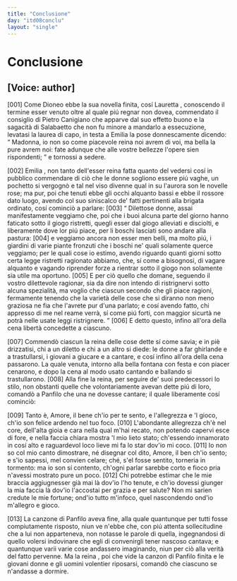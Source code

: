 ```yaml
---
title: "Conclusione"
day: "itd08conclu"
layout: "single"
---
```

<div id="d08conclu" type="conclusion" who="author">
 <h1>
  Conclusione
 </h1>
 <p>
  <h2>
   [Voice: author]
  </h2>
 </p>
 <p>
  <a name="p99970001">
   [001]
  </a>
  Come
  <name persref="dioneo" type="person">
   Dioneo
  </name>
  ebbe la sua novella finita, cos&iacute;
  <name persref="lauretta" type="person">
   Lauretta
  </name>
  , conoscendo il termine esser venuto oltre al quale pi&uacute; regnar non dovea, commendato il consiglio di
  <name persref="pietrocanigiano" type="person">
   Pietro Canigiano
  </name>
  che apparve dal suo effetto buono e la sagacit&agrave; di
  <name persref="salabaetto" type="person">
   Salabaetto
  </name>
  che non fu minore a mandarlo a essecuzione, levatasi la laurea di capo, in testa a
  <name persref="emilia" type="person">
   Emilia
  </name>
  la pose donnescamente dicendo:
  <q direct="unspecified">
   Madonna, io non so come piacevole reina noi avrem di voi, ma bella la pure avrem noi: fate adunque che alle vostre bellezze l'opere sien rispondenti;
  </q>
  e tornossi a sedere.
 </p>
 <p>
  <a name="p99970002">
   [002]
  </a>
  <name persref="emilia" type="person">
   Emilia
  </name>
  , non tanto dell'esser reina fatta quanto del vedersi cos&iacute; in pubblico commendare di ci&ograve; che le donne sogliono essere pi&uacute; vaghe, un pochetto si vergogn&ograve; e tal nel viso divenne qual in su l'aurora son le novelle rose; ma pur, poi che tenuti ebbe gli occhi alquanto bassi e ebbe il rossore dato luogo, avendo col suo siniscalco de' fatti pertinenti alla brigata ordinato, cos&iacute; cominci&ograve; a parlare:
  <a name="p99970003">
   [003]
  </a>
  <q direct="unspecified">
   Dilettose donne, assai manifestamente veggiamo che, poi che i buoi alcuna parte del giorno hanno faticato sotto il giogo ristretti, quegli esser dal giogo alleviati e disciolti, e liberamente dove lor pi&uacute; piace, per li boschi lasciati sono andare alla pastura:
   <a name="p99970004">
    [004]
   </a>
   e veggiamo ancora non esser men belli, ma molto pi&uacute;, i giardini di varie piante fronzuti che i boschi ne' quali solamente querce veggiamo; per le quali cose io estimo, avendo riguardo quanti giorni sotto certa legge ristretti ragionato abbiamo, che, s&iacute; come a bisognosi, di vagare alquanto e vagando riprender forze a rientrar sotto il giogo non solamente sia utile ma oportuno.
   <a name="p99970005">
    [005]
   </a>
   E per ci&ograve; quello che domane, seguendo il vostro dilettevole ragionar, sia da dire non intendo di ristrignervi sotto alcuna spezialit&agrave;, ma voglio che ciascun secondo che gli piace ragioni, fermamente tenendo che la variet&agrave; delle cose che si diranno non meno graziosa ne fia che l'avrete pur d'una parlato; e cos&iacute; avendo fatto, chi appresso di me nel reame verr&agrave;, s&iacute; come pi&uacute; forti, con maggior sicurt&agrave; ne potr&agrave; nelle usate leggi ristrignere.
  </q>
  <a name="p99970006">
   [006]
  </a>
  E detto questo, infino all'ora della cena libert&agrave; concedette a ciascuno.
 </p>
 <p>
  <a name="p99970007">
   [007]
  </a>
  Commend&ograve; ciascun la
  <name persref="emilia" type="person">
   reina
  </name>
  delle cose dette s&iacute; come savia; e in pi&egrave; drizzatisi, chi a un diletto e chi a un altro si diede: le donne a far ghirlande e a trastullarsi, i giovani a giucare e a cantare, e cos&iacute; infino all'ora della cena passarono. La quale venuta, intorno alla
  <name placeref="fontebrigata-01" type="place">
   bella fontana
  </name>
  con festa e con piacer cenarono, e dopo la cena al modo usato cantando e ballando si trastullarono.
  <a name="p99970008">
   [008]
  </a>
  Alla fine la reina, per seguire de' suoi predecessori lo stilo, non obstanti quelle che volontariamente avevan dette pi&uacute; di loro, comand&ograve; a
  <name persref="panfilo" type="person">
   Panfilo
  </name>
  che una ne dovesse cantare; il quale liberamente cos&iacute; cominci&ograve;:
 </p>
 <div3 type="song" who="panfilo">
  <lg>
   <a name="p99970009">
    [009]
   </a>
   <l>
    Tanto &egrave;, Amore, il bene
   </l>
   <l>
    ch'io per te sento, e l'allegrezza e 'l gioco,
   </l>
   <l>
    ch'io son felice ardendo nel tuo foco.
   </l>
  </lg>
  <lg>
   <a name="p99970010">
    [010]
   </a>
   <l>
    L'abondante allegrezza ch'&egrave; nel core,
   </l>
   <l>
    dell'alta gioia e cara
   </l>
   <l>
    nella qual m'hai recato,
   </l>
   <l>
    non potendo capervi esce di fore,
   </l>
   <l>
    e nella faccia chiara
   </l>
   <l>
    mostra 'l mio lieto stato;
   </l>
   <l>
    ch'essendo innamorato
   </l>
   <l>
    in cos&iacute; alto e raguardevol loco
   </l>
   <l>
    lieve mi fa lo star dov'io mi coco.
   </l>
  </lg>
  <lg>
   <a name="p99970011">
    [011]
   </a>
   <l>
    Io non so col mio canto dimostrare,
   </l>
   <l>
    n&eacute; disegnar col dito,
   </l>
   <l>
    Amore, il ben ch'io sento;
   </l>
   <l>
    e s'io sapessi, mel convien celare;
   </l>
   <l>
    ch&eacute;, s'el fosse sentito,
   </l>
   <l>
    torneria in tormento:
   </l>
   <l>
    ma io son s&iacute; contento,
   </l>
   <l>
    ch'ogni parlar sarebbe corto e fioco
   </l>
   <l>
    pria n'avessi mostrato pure un poco.
   </l>
  </lg>
  <lg>
   <a name="p99970012">
    [012]
   </a>
   <l>
    Chi potrebbe estimar che le mie braccia
   </l>
   <l>
    aggiugnesser gi&agrave; mai
   </l>
   <l>
    l&agrave; dov'io l'ho tenute,
   </l>
   <l>
    e ch'io dovessi giunger la mia faccia
   </l>
   <l>
    l&agrave; dov'io l'accostai
   </l>
   <l>
    per grazia e per salute?
   </l>
   <l>
    Non mi sarien credute
   </l>
   <l>
    le mie fortune; ond'io tutto m'infoco,
   </l>
   <l>
    quel nascondendo ond'io m'allegro e gioco.
   </l>
  </lg>
 </div3>
 <p>
  <a name="p99970013">
   [013]
  </a>
  La canzone di
  <name persref="panfilo" type="person">
   Panfilo
  </name>
  aveva fine, alla quale quantunque per tutti fosse compiutamente risposto, niun ve n'ebbe che, con pi&uacute; attenta sollecitudine che a lui non apparteneva, non notasse le parole di quella, ingegnandosi di quello volersi indovinare che egli di convenirgli tener nascoso cantava; e quantunque varii varie cose andassero imaginando, niun per ci&ograve; alla verit&agrave; del fatto pervenne. Ma la
  <name persref="emilia" type="person">
   reina
  </name>
  , poi che vide la canzon di
  <name persref="panfilo" type="person">
   Panfilo
  </name>
  finita e le giovani donne e gli uomini volentier riposarsi, comand&ograve; che ciascuno se n'andasse a dormire.
 </p>
</div>